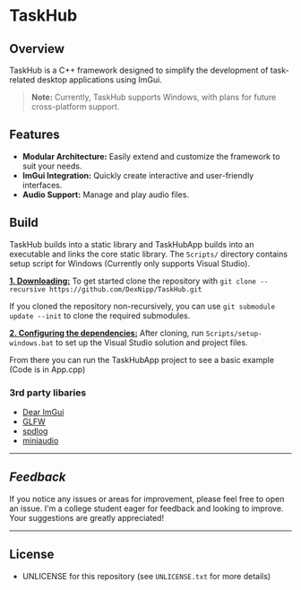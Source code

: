 # TaskHub
## Overview
TaskHub is a C++ framework designed to simplify the development of task-related desktop applications using ImGui.
> **Note:** Currently, TaskHub supports Windows, with plans for future cross-platform support.
## Features
- **Modular Architecture:** Easily extend and customize the framework to suit your needs.
- **ImGui Integration:** Quickly create interactive and user-friendly interfaces.
- **Audio Support:** Manage and play audio files.

## Build
TaskHub builds into a static library and TaskHubApp builds into an executable and links the core static library. The `Scripts/` directory contains setup script for Windows (Currently only supports Visual Studio).

<ins>**1. Downloading:**</ins>
To get started clone the repository with `git clone --recursive https://github.com/DexNipp/TaskHub.git`

If you cloned the repository non-recursively, you can use `git submodule update --init` to clone the required submodules.

<ins>**2. Configuring the dependencies:**</ins>
After cloning, run `Scripts/setup-windows.bat` to set up the Visual Studio solution and project files.

From there you can run the TaskHubApp project to see a basic example (Code is in App.cpp)

### 3rd party libaries
- [Dear ImGui](https://github.com/ocornut/imgui)
- [GLFW](https://github.com/glfw/glfw)
- [spdlog](https://github.com/gabime/spdlog)
- [miniaudio](https://github.com/mackron/miniaudio)

---

## *Feedback*

If you notice any issues or areas for improvement, please feel free to open an issue. I'm a college student eager for feedback and looking to improve. Your suggestions are greatly appreciated!

---

## License
- UNLICENSE for this repository (see `UNLICENSE.txt` for more details)
